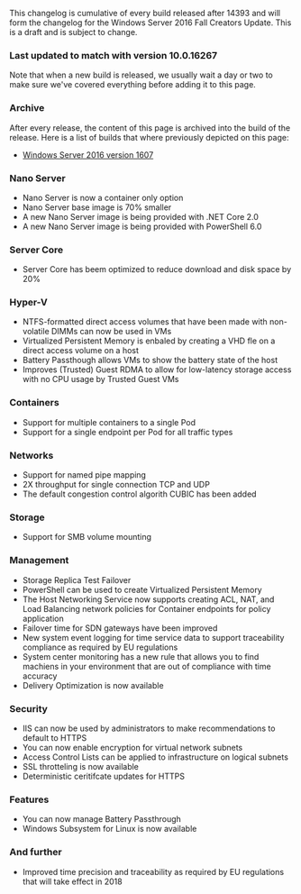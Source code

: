 This changelog is cumulative of every build released after 14393 and will form the changelog for the Windows Server 2016 Fall Creators Update. This is a draft and is subject to change.

### Last updated to match with version 10.0.16267
Note that when a new build is released, we usually wait a day or two to make sure we've covered everything before adding it to this page.

### Archive
After every release, the content of this page is archived into the build of the release. Here is a list of builds that where previously depicted on this page:

- [Windows Server 2016 version 1607](http://changewindows.org/build/14393/server)

### Nano Server
- Nano Server is now a container only option
- Nano Server base image is 70% smaller
- A new Nano Server image is being provided with .NET Core 2.0
- A new Nano Server image is being provided with PowerShell 6.0

### Server Core
- Server Core has beem optimized to reduce download and disk space by 20%

### Hyper-V
- NTFS-formatted direct access volumes that have been made with non-volatile DIMMs can now be used in VMs
- Virtualized Persistent Memory is enbaled by creating a VHD fle on a direct access volume on a host
- Battery Passthough allows VMs to show the battery state of the host
- Improves (Trusted) Guest RDMA to allow for low-latency storage access with no CPU usage by Trusted Guest VMs

### Containers
- Support for multiple containers to a single Pod
- Support for a single endpoint per Pod for all traffic types

### Networks
- Support for named pipe mapping
- 2X throughput for single connection TCP and UDP
- The default congestion control algorith CUBIC has been added

### Storage
- Support for SMB volume mounting

### Management
- Storage Replica Test Failover
- PowerShell can be used to create Virtualized Persistent Memory
- The Host Networking Service now supports creating ACL, NAT, and Load Balancing network policies for Container endpoints for policy application
- Failover time for SDN gateways have been improved
- New system event logging for time service data to support traceability compliance as required by EU regulations
- System center monitoring has a new rule that allows you to find machiens in your environment that are out of compliance with time accuracy
- Delivery Optimization is now available

### Security
- IIS can now be used by administrators to make recommendations to default to HTTPS
- You can now enable encryption for virtual network subnets
- Access Control Lists can be applied to infrastructure on logical subnets
- SSL throtteling is now available
- Deterministic ceritifcate updates for HTTPS

### Features
- You can now manage Battery Passthrough
- Windows Subsystem for Linux is now available

### And further
- Improved time precision and traceability as required by EU regulations that will take effect in 2018